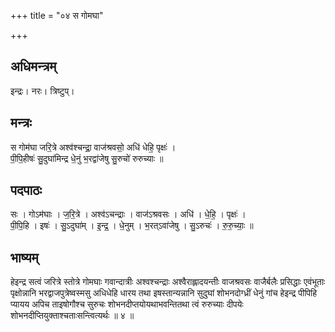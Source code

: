 +++
title = "०४ स गोमघा"

+++
## अधिमन्त्रम्
इन्द्रः। नरः। त्रिष्टुप्।

## मन्त्रः
स गोम॑घा जरि॒त्रे अश्व॑श्चन्द्रा॒ वाज॑श्रवसो॒ अधि॑ धेहि॒ पृक्षः॑ ।  
पी॒पि॒हीषः॑ सु॒दुघा॑मिन्द्र धे॒नुं भ॒रद्वा॑जेषु सु॒रुचो॑ रुरुच्याः ॥

## पदपाठः
सः । गोऽम॑घाः । ज॒रि॒त्रे । अश्व॑ऽचन्द्राः । वाज॑ऽश्रवसः । अधि॑ । धे॒हि॒ । पृक्षः॑ ।  
पी॒पि॒हि । इषः॑ । सु॒ऽदुघा॑म् । इ॒न्द्र॒ । धे॒नुम् । भ॒रत्ऽवा॑जेषु । सु॒ऽरुचः॑ । रु॒रु॒च्याः॒ ॥

## भाष्यम्
हेइन्द्र सत्वं जरित्रे स्तोत्रे गोमघाः गवान्दात्रीः अश्वश्चन्द्राः अश्वैराह्लादयन्तीः वाजश्रवसः वाजैर्बलैः प्रसिद्धाः एवंभूताः पृक्षोन्नानि भरद्वाजपुत्रेष्वस्मसु अधिधेहि धारय तथा इषस्तान्यन्नानि सुदुघां शोभनदोग्ध्रीं धेनुं गांच हेइन्द्र पीपिहि प्यायय अपिच ताइषोगौश्च सुरुचः शोभनदीप्तयोयथाभवन्तितथा त्वं रुरुच्याः दीपयेः शोभनदीप्तियुक्ताश्चताःसन्त्वित्यर्थः ॥ ४ ॥